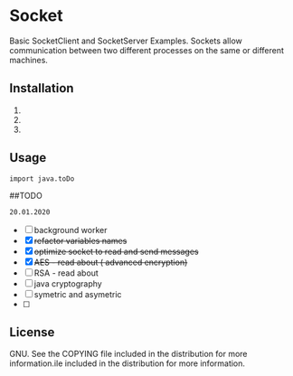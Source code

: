 # Socket
Basic SocketClient and SocketServer Examples.
Sockets allow communication between two different processes on the same or different machines.

## Installation
1. 
2.
3.

## Usage
```
import java.toDo
```

##TODO
```
20.01.2020
```
- [ ] background worker
- [x] ~~refactor variables names~~
- [x] ~~optimize socket to read and send messages~~
- [x] ~~AES - read about ( advanced encryption)~~
- [ ] RSA - read about
- [ ] java cryptography
- [ ] symetric and asymetric
- [ ]

## License
GNU. See the COPYING file included in the distribution for more information.ile included in the distribution for more information.